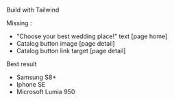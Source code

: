 Build with Tailwind

Missing :
- "Choose your best wedding place!" text [page home]
- Catalog button image [page detail]
- Catalog button link target [page detail]

Best result
- Samsung S8+
- Iphone SE
- Microsoft Lumia 950